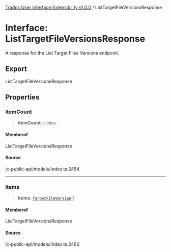 [Trados User Interface Extensibility v1.0.0](../wiki/globals) / ListTargetFileVersionsResponse

# Interface: ListTargetFileVersionsResponse

A response for the List Target Files Versions endpoint.

## Export

ListTargetFileVersionsResponse

## Properties

### itemCount

> **itemCount**: `number`

#### Memberof

ListTargetFileVersionsResponse

#### Source

lc-public-api/models/index.ts:2454

***

### items

> **items**: [`TargetFileVersion`](../wiki/Interface.TargetFileVersion)[]

#### Memberof

ListTargetFileVersionsResponse

#### Source

lc-public-api/models/index.ts:2460
